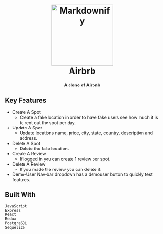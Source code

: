 
<h1 align="center">
  <br>
  <a href="http://www.amitmerchant.com/electron-markdownify"><img src="https://raw.githubusercontent.com/amitmerchant1990/electron-markdownify/master/app/img/markdownify.png" alt="Markdownify" width="200"></a>
  <br>
 Airbrb
  <br>
</h1>

<h4 align="center">A clone of Airbnb</h4>


## Key Features

* Create A Spot
    - Create a fake location in order to have fake users see how much it is to rent out the spot per day.
* Update A Spot
    - Update locations name, price, city, state, country, description and address.
* Delete A Spot 
    - Delete the fake location.
* Create A Review
    - If logged in you can create 1 review per spot.
 * Delete A Review
    - If you made the review you can delete it.
* Demo-User 
  Nav-bar dropdown has a demouser button to quickly test features.

## Built With

    JavaScript
    Express
    React
    Redux
    PostgreSQL
    Sequelize
